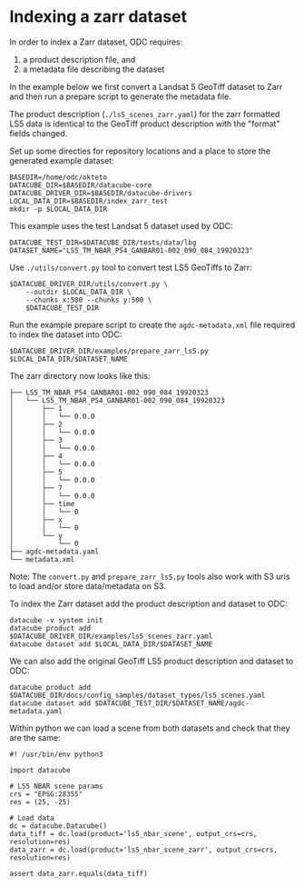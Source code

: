 # Indexing a zarr dataset

In order to index a Zarr dataset, ODC requires:
1) a product description file, and
2) a metadata file describing the dataset

In the example below we first convert a Landsat 5 GeoTiff dataset to Zarr and then run a prepare script to generate the metadata file.

The product description (`./ls5_scenes_zarr.yaml`) for the zarr formatted LS5 data is identical to the GeoTiff product description with the "format" fields changed.

Set up some directies for repository locations and a place to store the generated example dataset:
```
BASEDIR=/home/odc/okteto
DATACUBE_DIR=$BASEDIR/datacube-core
DATACUBE_DRIVER_DIR=$BASEDIR/datacube-drivers
LOCAL_DATA_DIR=$BASEDIR/index_zarr_test
mkdir -p $LOCAL_DATA_DIR
```

This example uses the test Landsat 5 dataset used by ODC:
```
DATACUBE_TEST_DIR=$DATACUBE_DIR/tests/data/lbg
DATASET_NAME="LS5_TM_NBAR_P54_GANBAR01-002_090_084_19920323"
```

Use `./utils/convert.py` tool to convert test LS5 GeoTiffs to Zarr:
```
$DATACUBE_DRIVER_DIR/utils/convert.py \
    --outdir $LOCAL_DATA_DIR \
    --chunks x:500 --chunks y:500 \
    $DATACUBE_TEST_DIR
```

Run the example prepare script to create the `agdc-metadata.xml` file required to index the dataset into ODC:
```
$DATACUBE_DRIVER_DIR/examples/prepare_zarr_ls5.py $LOCAL_DATA_DIR/$DATASET_NAME
```

The zarr directory now looks like this:
```
├── LS5_TM_NBAR_P54_GANBAR01-002_090_084_19920323
│   └── LS5_TM_NBAR_P54_GANBAR01-002_090_084_19920323
│       ├── 1
│       │   └── 0.0.0
│       ├── 2
│       │   └── 0.0.0
│       ├── 3
│       │   └── 0.0.0
│       ├── 4
│       │   └── 0.0.0
│       ├── 5
│       │   └── 0.0.0
│       ├── 7
│       │   └── 0.0.0
│       ├── time
│       │   └── 0
│       ├── x
│       │   └── 0
│       └── y
│           └── 0
├── agdc-metadata.yaml
└── metadata.xml
```

Note: The `convert.py` and `prepare_zarr_ls5.py` tools also work with S3 uris to load and/or store data/metadata on S3.

To index the Zarr dataset add the product description and dataset to ODC:
```
datacube -v system init
datacube product add $DATACUBE_DRIVER_DIR/examples/ls5_scenes_zarr.yaml
datacube dataset add $LOCAL_DATA_DIR/$DATASET_NAME
```

We can also add the original GeoTiff LS5 product description and dataset to ODC:
```
datacube product add $DATACUBE_DIR/docs/config_samples/dataset_types/ls5_scenes.yaml
datacube dataset add $DATACUBE_TEST_DIR/$DATASET_NAME/agdc-metadata.yaml
```

Within python we can load a scene from both datasets and check that they are the same:
```
#! /usr/bin/env python3

import datacube

# LS5 NBAR scene params
crs = "EPSG:28355"
res = (25, -25)

# Load data
dc = datacube.Datacube()
data_tiff = dc.load(product='ls5_nbar_scene', output_crs=crs, resolution=res)
data_zarr = dc.load(product='ls5_nbar_scene_zarr', output_crs=crs, resolution=res)

assert data_zarr.equals(data_tiff)
```